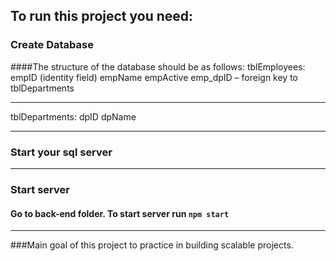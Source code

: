 ## To run this project you need:
### Create Database 
####The structure of the database should be as follows: 
tblEmployees: 
empID (identity field) 
empName
empActive
emp_dpID – foreign key to tblDepartments 

---

tblDepartments:
dpID
dpName

---
### Start your sql server
---
### Start server
#### Go to back-end folder. To start server run `npm start`
----
###Main goal of this project to practice in building scalable projects.
